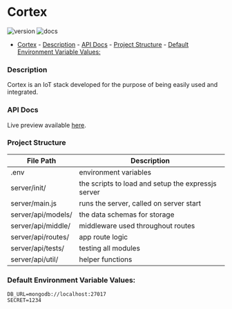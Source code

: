# Cortex
![version](https://img.shields.io/badge/version-0.0.1-brightgreen.svg?style=flat-square) ![docs](https://img.shields.io/badge/docs-coming%20soon-orange.svg?style=flat-square)

- [Cortex](#cortex)
                - [Description](#description)
                - [API Docs](#api-docs)
                - [Project Structure](#project-structure)
                - [Default Environment Variable Values:](#default-environment-variable-values)

### Description
Cortex is an IoT stack developed for the purpose of being easily used and integrated.

### API Docs
Live preview available [here](https://documenter.getpostman.com/view/4171682/RzZ6L2CF).

### Project Structure

File Path | Description
-|-
.env | environment variables
server/init/ | the scripts to load and setup the expressjs server
server/main.js | runs the server, called on server start
server/api/models/ | the data schemas for storage
server/api/middle/ | middleware used throughout routes
server/api/routes/ | app route logic
server/api/tests/ | testing all modules
server/api/util/ | helper functions 

### Default Environment Variable Values:
```
DB_URL=mongodb://localhost:27017
SECRET=1234
```

